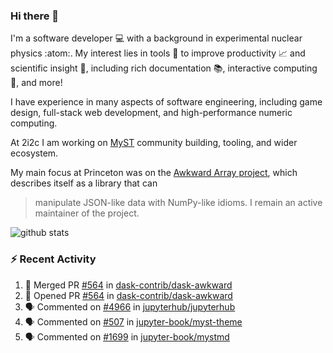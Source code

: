 ### Hi there 👋 

I'm a software developer 💻 with a background in experimental nuclear physics :atom:. My interest lies in tools :wrench: to improve productivity :chart_with_upwards_trend: and scientific insight :telescope:, including rich documentation 📚, interactive computing 🧮, and more! 

I have experience in many aspects of software engineering, including game design, full-stack web development, and high-performance numeric computing. 

At 2i2c I am working on [MyST](https://github.com/jupyter-book/mystmd) community building, tooling, and wider ecosystem. 

My main focus at Princeton was on the [Awkward Array project](awkward-array.org/), which describes itself as a library that can 
> manipulate JSON-like data with NumPy-like idioms. I remain an active maintainer of the project. 

![github stats](https://github-readme-stats.vercel.app/api?username=agoose77&show_icons=true&hide_rank=true&hide_title=true&bg_color=30,e76445,904e95&text_color=efe3ec&icon_color=efe3ec)
<!--
**agoose77/agoose77** is a ✨ _special_ ✨ repository because its `README.md` (this file) appears on your GitHub profile.

Here are some ideas to get you started:

- 🔭 I’m currently working on ...
- 🌱 I’m currently learning ...
- 👯 I’m looking to collaborate on ...
- 🤔 I’m looking for help with ...
- 💬 Ask me about ...
- 📫 How to reach me: ...
- 😄 Pronouns: ...
- ⚡ Fun fact: ...
-->

### :zap: Recent Activity

<!--START_SECTION:activity-->
1. 🎉 Merged PR [#564](https://github.com/dask-contrib/dask-awkward/pull/564) in [dask-contrib/dask-awkward](https://github.com/dask-contrib/dask-awkward)
2. 💪 Opened PR [#564](https://github.com/dask-contrib/dask-awkward/pull/564) in [dask-contrib/dask-awkward](https://github.com/dask-contrib/dask-awkward)
3. 🗣 Commented on [#4966](https://github.com/jupyterhub/jupyterhub/pull/4966#issuecomment-2549120033) in [jupyterhub/jupyterhub](https://github.com/jupyterhub/jupyterhub)
4. 🗣 Commented on [#507](https://github.com/jupyter-book/myst-theme/issues/507#issuecomment-2549098999) in [jupyter-book/myst-theme](https://github.com/jupyter-book/myst-theme)
5. 🗣 Commented on [#1699](https://github.com/jupyter-book/mystmd/pull/1699#issuecomment-2549082936) in [jupyter-book/mystmd](https://github.com/jupyter-book/mystmd)
<!--END_SECTION:activity-->
